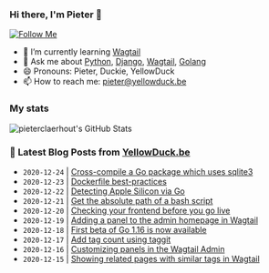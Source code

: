 ### Hi there, I'm Pieter 👋  
[![Follow Me](https://img.shields.io/github/followers/pieterclaerhout?label=Follow&style=social)](https://github.com/pieterclaerhout)

- 🌱 I’m currently learning [Wagtail](https://wagtail.io)
- 💬 Ask me about [Python](https://www.python.org), [Django](https://www.djangoproject.com), [Wagtail](https://wagtail.io), [Golang](https://golang.org)
- 😄 Pronouns: Pieter, Duckie, YellowDuck
- 📫 How to reach me: pieter@yellowduck.be

### My stats

![pieterclaerhout's GitHub Stats](https://github-readme-stats.vercel.app/api?username=pieterclaerhout&show_icons=true&count_private=true&line_height=40)

### 📩 Latest Blog Posts from [YellowDuck.be](https://www.yellowduck.be/)
<!-- BLOG-POST-LIST:START -->
- `2020-12-24` | [Cross-compile a Go package which uses sqlite3](https://www.yellowduck.be/cross-compile-a-go-package-which-uses-sqlite3?utm_source=Cross-compile+a+Go+package+which+uses+sqlite3&utm_medium=RSS&utm_campaign=RSS+Reader)  
- `2020-12-23` | [Dockerfile best-practices](https://www.yellowduck.be/dockerfile-best-practices?utm_source=Dockerfile+best-practices&utm_medium=RSS&utm_campaign=RSS+Reader)  
- `2020-12-22` | [Detecting Apple Silicon via Go](https://www.yellowduck.be/detecting-apple-silicon-via-go?utm_source=Detecting+Apple+Silicon+via+Go&utm_medium=RSS&utm_campaign=RSS+Reader)  
- `2020-12-21` | [Get the absolute path of a bash script](https://www.yellowduck.be/get-the-absolute-path-of-a-bash-script?utm_source=Get+the+absolute+path+of+a+bash+script&utm_medium=RSS&utm_campaign=RSS+Reader)  
- `2020-12-20` | [Checking your frontend before you go live](https://www.yellowduck.be/checking-your-frontend-before-you-go-live?utm_source=Checking+your+frontend+before+you+go+live&utm_medium=RSS&utm_campaign=RSS+Reader)  
- `2020-12-19` | [Adding a panel to the admin homepage in Wagtail](https://www.yellowduck.be/adding-a-panel-to-the-admin-homepage-in-wagtail?utm_source=Adding+a+panel+to+the+admin+homepage+in+Wagtail&utm_medium=RSS&utm_campaign=RSS+Reader)  
- `2020-12-18` | [First beta of Go 1.16 is now available](https://www.yellowduck.be/first-beta-of-go-116-is-now-available?utm_source=First+beta+of+Go+1.16+is+now+available&utm_medium=RSS&utm_campaign=RSS+Reader)  
- `2020-12-17` | [Add tag count using taggit](https://www.yellowduck.be/add-tag-count-using-taggit?utm_source=Add+tag+count+using+taggit&utm_medium=RSS&utm_campaign=RSS+Reader)  
- `2020-12-16` | [Customizing panels in the Wagtail Admin](https://www.yellowduck.be/customizing-panels-wagtail-admin?utm_source=Customizing+panels+in+the+Wagtail+Admin&utm_medium=RSS&utm_campaign=RSS+Reader)  
- `2020-12-15` | [Showing related pages with similar tags in Wagtail](https://www.yellowduck.be/showing-related-pages-similar-tags-wagtail?utm_source=Showing+related+pages+with+similar+tags+in+Wagtail&utm_medium=RSS&utm_campaign=RSS+Reader)  

<!-- BLOG-POST-LIST:END -->
